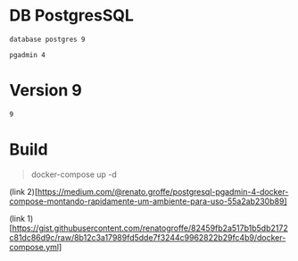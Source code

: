 # DB PostgresSQL
    database postgres 9

    pgadmin 4

# Version 9
    9

 # Build
  > docker-compose up -d    


(link 2)[https://medium.com/@renato.groffe/postgresql-pgadmin-4-docker-compose-montando-rapidamente-um-ambiente-para-uso-55a2ab230b89]

(link 1)[https://gist.githubusercontent.com/renatogroffe/82459fb2a517b1b5db2172c81dc86d9c/raw/8b12c3a17989fd5dde7f3244c9962822b29fc4b9/docker-compose.yml]
